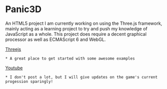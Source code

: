 # Panic3D
An HTML5 project I am currently working on using the Three.js framework, mainly acting as a learning project to try and push my knowledge of JavaScript as a whole. This project does require a decent graphical processor as well as ECMAScript 6 and WebGL.

[Threejs](https://threejs.org/)

    * A great place to get started with some awesome examples
    
[Youtube](https://www.youtube.com/channel/UCbCIdk2_q5m4x3_d7FKFM8A)
    
    * I don't post a lot, but I will give updates on the game's current progession sparingly!
